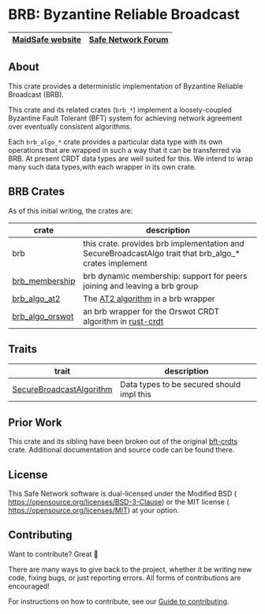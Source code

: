 # BRB: Byzantine Reliable Broadcast

[MaidSafe website](http://maidsafe.net) | [Safe Network Forum](https://safenetforum.org/)
:-------------------------------------: | :---------------------------------------------:

## About

This crate provides a deterministic implementation of Byzantine Reliable Broadcast (BRB).

This crate and its related crates (`brb_*`) implement a loosely-coupled Byzantine Fault Tolerant (BFT) system for achieving network agreement over eventually consistent algorithms.

Each `brb_algo_*` crate provides a particular data type with its own operations that are wrapped in such a way that it can be transferred via BRB.  At present CRDT data types are well suited for this.  We intend to wrap many such data types,with each wrapper in its own crate.

## BRB Crates

As of this initial writing, the crates are:

|crate|description|
|-----|-----------|
|brb   |this crate. provides brb implementation and SecureBroadcastAlgo trait that brb_algo_* crates implement|
|[brb_membership](https://github.com/dan-da/brb_membership)|brb dynamic membership: support for peers joining and leaving a brb group|
|[brb_algo_at2](https://github.com/maidsafe/brb_algo_at2)|The [AT2 algorithm](https://arxiv.org/pdf/1812.10844.pdf) in a brb wrapper|
|[brb_algo_orswot](https://github.com/maidsafe/brb_algo_orswot)|an brb wrapper for the Orswot CRDT algorithm in [rust-crdt](https://github.com/rust-crdt/rust-crdt/)|


## Traits

trait | description
----- | -----------
|[SecureBroadcastAlgorithm](src/secure_broadcast_algorithm.rs)| Data types to be secured should impl this|

## Prior Work

This crate and its sibling have been broken out of the original [bft-crdts](https://github.com/davidrusu/bft-crdts/) crate.  Additional documentation and source code can be found there.


## License

This Safe Network software is dual-licensed under the Modified BSD (<LICENSE-BSD> <https://opensource.org/licenses/BSD-3-Clause>) or the MIT license (<LICENSE-MIT> <https://opensource.org/licenses/MIT>) at your option.

## Contributing

Want to contribute? Great :tada:

There are many ways to give back to the project, whether it be writing new code, fixing bugs, or just reporting errors. All forms of contributions are encouraged!

For instructions on how to contribute, see our [Guide to contributing](https://github.com/maidsafe/QA/blob/master/CONTRIBUTING.md).
